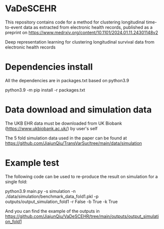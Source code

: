 # VaDeSCEHR
This repository contains code for a method for clustering longitudinal time-to-event data as extracted from electronic health records, published as a preprint on https://www.medrxiv.org/content/10.1101/2024.01.11.24301148v2

Deep representation learning for clustering longitudinal survival data from electronic health records

# Dependencies install
All the dependencies are in packages.txt based on python3.9

python3.9 -m pip install -r packages.txt

# Data download and simulation data
The UKB EHR data must be downloaded from UK Biobank (https://www.ukbiobank.ac.uk/) by user's self

The 5 fold simulation data used in the paper can be found at https://github.com/JiajunQiu/TransVarSur/tree/main/data/simulation

# Example test
The following code can be used to re-produce the result on simulation for a single fold:

python3.9 main.py -s simulation -n ./data/simulation/benchmark_data_fold1.pkl -p outputs/output_simulation_fold1 -r False -b True -k True

And you can find the example of the outputs in https://github.com/JiajunQiu/VaDeSCEHR/tree/main/outputs/output_simulation_fold1
